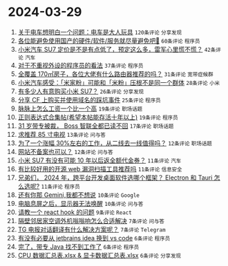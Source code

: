 # 2024-03-29

1. [关于电车想明白一个问题：电车是大人玩具](https://www.v2ex.com/t/1027958) `120条评论` `分享发现`
1. [各位能避免使用国产的硬件/软件/服务就尽量避免吧🥲](https://www.v2ex.com/t/1028002) `60条评论` `程序员`
1. [小米汽车 SU7 定价是不是有点低了，预定这么多，雷军心里慌不慌？](https://www.v2ex.com/t/1027959) `42条评论` `汽车`
1. [对于不重视外设的程序员的看法](https://www.v2ex.com/t/1028009) `37条评论` `程序员`
1. [全覆盖 170㎡房子，各位大佬有什么路由器推荐的吗？](https://www.v2ex.com/t/1027973) `31条评论` `宽带症候群`
1. [小米汽车感受：「米家粉」可能和「米粉」压根不是同一个群体](https://www.v2ex.com/t/1027965) `28条评论` `小米`
1. [有多少人有意购买小米 SU7？](https://www.v2ex.com/t/1027966) `26条评论` `分享发现`
1. [分享 CF 上购买并使用域名的踩坑事件](https://www.v2ex.com/t/1027972) `25条评论` `程序员`
1. [脉脉上怎么工资一个比一个高](https://www.v2ex.com/t/1027998) `19条评论` `职场话题`
1. [正则表达式合集帖(希望本帖能存活十年以上)](https://www.v2ex.com/t/1027988) `19条评论` `程序员`
1. [31 岁带专被裁， Boss 智联全都已读不回](https://www.v2ex.com/t/1028017) `17条评论` `职场话题`
1. [求推荐 85 寸电视](https://www.v2ex.com/t/1027985) `13条评论` `问与答`
1. [为了一个涨幅 30%左右的工作，从二线去一线值得吗？](https://www.v2ex.com/t/1028028) `12条评论` `职场话题`
1. [网站不备案也可以？](https://www.v2ex.com/t/1028007) `12条评论` `问与答`
1. [小米 SU7 有没有可能 10 年以后返全额代金券？](https://www.v2ex.com/t/1027984) `11条评论` `汽车`
1. [有比较好用的开源 web 漏洞扫描工具推荐吗](https://www.v2ex.com/t/1027981) `11条评论` `信息安全`
1. [兄弟们， 2024 年，跨平台开发桌面软件选哪个框架？ Electron 和 Tauri 怎么选呢?](https://www.v2ex.com/t/1027975) `11条评论` `程序员`
1. [还有你那 Gemini,我都不想说](https://www.v2ex.com/t/1028011) `10条评论` `Google`
1. [电脑息屏之后，显示器无法唤醒](https://www.v2ex.com/t/1027967) `10条评论` `问与答`
1. [请教一个 react hook 的问题](https://www.v2ex.com/t/1028021) `9条评论` `React`
1. [隔壁邻居家空调外机嗡嗡响怎么合适解决](https://www.v2ex.com/t/1027976) `7条评论` `问与答`
1. [TG 电报对话翻译有什么解决方案呢？](https://www.v2ex.com/t/1027970) `7条评论` `Telegram`
1. [有没有必要从 jetbrains idea 换到 vs code](https://www.v2ex.com/t/1028031) `6条评论` `程序员`
1. [完了，带专 Java 找不到工作了](https://www.v2ex.com/t/1028023) `6条评论` `程序员`
1. [CPU 数据汇总表.xlsx & 显卡数据汇总表.xlsx](https://www.v2ex.com/t/1028022) `6条评论` `分享发现`
